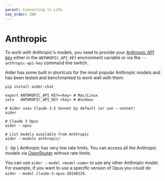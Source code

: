 ```yaml
---
parent: Connecting to LLMs
nav_order: 200
---
```


# Anthropic

To work with Anthropic's models, you need to provide your
[Anthropic API key](https://docs.anthropic.com/claude/reference/getting-started-with-the-api)
either in the `ANTHROPIC_API_KEY` environment variable or
via the `--anthropic-api-key` command line switch.

Aider has some built in shortcuts for the most popular Anthropic models and
has been tested and benchmarked to work well with them:

```
pip install aider-chat

export ANTHROPIC_API_KEY=<key> # Mac/Linux
setx   ANTHROPIC_API_KEY <key> # Windows

# Aider uses Claude 3.5 Sonnet by default (or use --sonnet)
aider

# Claude 3 Opus
aider --opus

# List models available from Anthropic
aider --models anthropic/
```

{: .tip }
Anthropic has very low rate limits. 
You can access all the Anthropic models via
[OpenRouter](openrouter.md)
without rate limits.

You can use `aider --model <model-name>` to use any other Anthropic model.
For example, if you want to use a specific version of Opus
you could do `aider --model claude-3-opus-20240229`.
